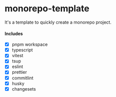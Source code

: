 # monorepo-template

It's a template to quickly create a monorepo project. 

#### Includes

- [x] pnpm workspace
- [x] typescript
- [x] vitest
- [x] tsup
- [x] eslint
- [x] prettier
- [x] commitlint
- [x] husky
- [x] changesets
